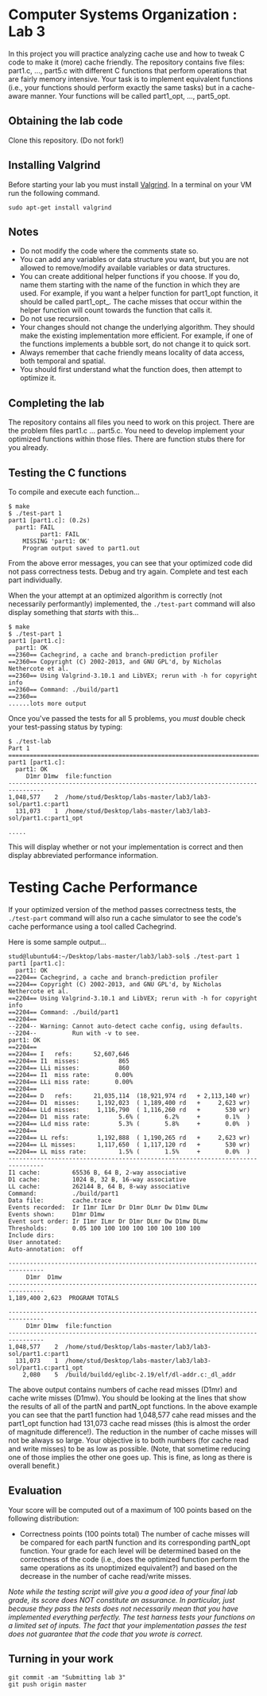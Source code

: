 # Computer Systems Organization : Lab 3

In this project you will practice analyzing cache use and how to tweak C code to make it (more) cache friendly. The repository contains five files: part1.c, ..., part5.c with different C functions that perform operations that are fairly memory intensive.  Your task is to implement equivalent functions (i.e., your functions should perform exactly the same tasks) but in a cache-aware manner. Your functions will be called part1_opt, ...,  part5_opt.

## Obtaining the lab code  

Clone this repository. (Do not fork!)

## Installing Valgrind

Before starting your lab you must install [Valgrind](http://valgrind.org/). In a terminal on your VM run the following command.

```
sudo apt-get install valgrind

```

## Notes

* Do not modify the code where the comments state so.  
* You can add any variables or data structure you want, but you are not allowed to remove/modify available variables or data structures.
* You can create additional helper functions if you choose. If you do, name them starting with the name of the function in which they are used. For example, if you want a helper function for part1_opt function, it should be called part1_opt_<some-suffix>. The cache misses that occur within the helper function will count towards the function that calls it.  
* Do not use recursion.
* Your changes should not change the underlying algorithm. They should make the existing implementation more efficient. For example, if one of the functions implements a bubble sort, do not change it to quick sort.
*  Always remember that cache friendly means locality of data access, both temporal and spatial.
* You should first understand what the function does, then attempt to optimize it.

## Completing the lab


The repository contains all files you need to work on this project. There are the problem files part1.c ... part5.c. You need to develop implement your optimized functions within those files. There are function stubs there for you already.

## Testing the C functions

To compile and execute each function...

```
$ make
$ ./test-part 1
part1 [part1.c]: (0.2s)
  part1: FAIL
         part1: FAIL
    MISSING 'part1: OK'
    Program output saved to part1.out
```

From the above error messages, you can see that your optimized code did not pass correctness tests. Debug and try again. Complete and test each part individually. 

When the your attempt at an optimized algorithm is correctly (not necessarily performantly) implemented, the `./test-part` command will also display something that *starts* with this...

```
$ make
$ ./test-part 1
part1 [part1.c]: 
  part1: OK
==2360== Cachegrind, a cache and branch-prediction profiler
==2360== Copyright (C) 2002-2013, and GNU GPL'd, by Nicholas Nethercote et al.
==2360== Using Valgrind-3.10.1 and LibVEX; rerun with -h for copyright info
==2360== Command: ./build/part1
==2360== 
......lots more output
```

Once you've passed the tests for all 5 problems, you *must* double check your test-passing status by typing: 

```
$ ./test-lab 
Part 1 =========================================================================
part1 [part1.c]: 
  part1: OK
     D1mr D1mw  file:function
--------------------------------------------------------------------------------
1,048,577    2  /home/stud/Desktop/labs-master/lab3/lab3-sol/part1.c:part1
  131,073    1  /home/stud/Desktop/labs-master/lab3/lab3-sol/part1.c:part1_opt

.....
```

This will display whether or not your implementation is correct and then display abbreviated performance information.

# Testing Cache Performance

If your optimized version of the method passes correctness tests, the `./test-part` command will also run a cache simulator to see the code's cache performance using a tool called Cachegrind. 

Here is some sample output...

```
stud@lubuntu64:~/Desktop/labs-master/lab3/lab3-sol$ ./test-part 1
part1 [part1.c]: 
  part1: OK
==2204== Cachegrind, a cache and branch-prediction profiler
==2204== Copyright (C) 2002-2013, and GNU GPL'd, by Nicholas Nethercote et al.
==2204== Using Valgrind-3.10.1 and LibVEX; rerun with -h for copyright info
==2204== Command: ./build/part1
==2204== 
--2204-- Warning: Cannot auto-detect cache config, using defaults.
--2204--          Run with -v to see.
part1: OK
==2204== 
==2204== I   refs:      52,607,646
==2204== I1  misses:           865
==2204== LLi misses:           860
==2204== I1  miss rate:       0.00%
==2204== LLi miss rate:       0.00%
==2204== 
==2204== D   refs:      21,035,114  (18,921,974 rd   + 2,113,140 wr)
==2204== D1  misses:     1,192,023  ( 1,189,400 rd   +     2,623 wr)
==2204== LLd misses:     1,116,790  ( 1,116,260 rd   +       530 wr)
==2204== D1  miss rate:        5.6% (       6.2%     +       0.1%  )
==2204== LLd miss rate:        5.3% (       5.8%     +       0.0%  )
==2204== 
==2204== LL refs:        1,192,888  ( 1,190,265 rd   +     2,623 wr)
==2204== LL misses:      1,117,650  ( 1,117,120 rd   +       530 wr)
==2204== LL miss rate:         1.5% (       1.5%     +       0.0%  )
--------------------------------------------------------------------------------
I1 cache:         65536 B, 64 B, 2-way associative
D1 cache:         1024 B, 32 B, 16-way associative
LL cache:         262144 B, 64 B, 8-way associative
Command:          ./build/part1
Data file:        cache.trace
Events recorded:  Ir I1mr ILmr Dr D1mr DLmr Dw D1mw DLmw
Events shown:     D1mr D1mw
Event sort order: Ir I1mr ILmr Dr D1mr DLmr Dw D1mw DLmw
Thresholds:       0.05 100 100 100 100 100 100 100 100
Include dirs:     
User annotated:   
Auto-annotation:  off

--------------------------------------------------------------------------------
     D1mr  D1mw 
--------------------------------------------------------------------------------
1,189,400 2,623  PROGRAM TOTALS

--------------------------------------------------------------------------------
     D1mr D1mw  file:function
--------------------------------------------------------------------------------
1,048,577    2  /home/stud/Desktop/labs-master/lab3/lab3-sol/part1.c:part1
  131,073    1  /home/stud/Desktop/labs-master/lab3/lab3-sol/part1.c:part1_opt
    2,080    5  /build/buildd/eglibc-2.19/elf/dl-addr.c:_dl_addr
```

The above output contains numbers of cache read misses (D1mr) and cache write misses (D1mw). You should be looking at the lines that show the results of all of the partN and partN_opt functions. In the above example you can see that the part1 function had 1,048,577 cahe read misses and the part1_opt function had 131,073 cache read misses (this is almost the order of magnitude difference!). The reduction in the number of cache misses will not be always so large. Your objective is to both numbers (for cache read and write misses) to be as low as possible. (Note, that sometime reducing one of those implies the other one goes up. This is fine, as long as there is overall benefit.) 

## Evaluation
Your score will be computed out of a maximum of 100 points based on the following distribution:

* Correctness points (100 points total) The number of cache misses will be compared for each partN function and its corresponding partN_opt function. Your grade for each level will be determined based on the correctness of the code (i.e., does the optimized function perform the same operations as its unoptimized equivalent?) and based on the decrease in the number of cache read/write misses.

<i>Note while the testing script will give you a good idea of your final lab grade, its score does NOT constitute an assurance. In particular, just because they pass the tests does not necessarily mean that you have implemented everything perfectly. The test harness tests your functions on a limited set of inputs. The fact that your implementation passes the test does not guarantee that the code that you wrote is correct.</i>

## Turning in your work

```
git commit -am "Submitting lab 3"  
git push origin master
```  

